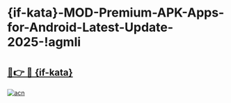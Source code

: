 # {if-kata}-MOD-Premium-APK-Apps-for-Android-Latest-Update-2025-!agmli

# <h2><a href="https://70mdc9.esa.edu.pl?title={if-kata}&ref=agmli">🔗👉 🔴 {if-kata}</a></h2>

[![acn](https://github.com/user-attachments/assets/0f9c940e-d8b0-45ae-aac7-cd30a18b3e1c)](https://70mdc9.esa.edu.pl?title={if-kata}&ref=agmli)

